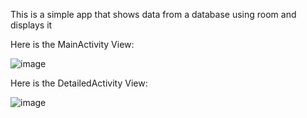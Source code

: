 This is a simple app that shows data from a database using room and displays it 

Here is the MainActivity View:
<br />

![image](https://github.com/Dhouib-Mohamed/TP4-Kotlin/assets/91623648/3d4c7998-9164-48d1-92c1-e6949f35f59b)

Here is the DetailedActivity View:
<br />

![image](https://github.com/Dhouib-Mohamed/TP4-Kotlin/assets/91623648/8f90d865-9380-4e4a-b5d8-b30f6e5f8008)
